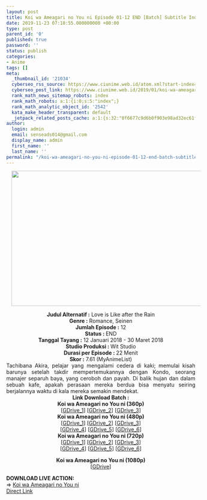 ```yaml
---
layout: post
title: Koi wa Ameagari no You ni Episode 01-12 END [Batch] Subtitle Indonesia
date: 2019-11-23 07:10:55.000000000 +00:00
type: post
parent_id: '0'
published: true
password: ''
status: publish
categories:
- Anime
tags: []
meta:
  _thumbnail_id: '21034'
  cyberseo_rss_source: https://www.ciunime.web.id/atom.xml?start-index=1651&max-results=150
  cyberseo_post_link: https://www.ciunime.web.id/2019/01/koi-wa-ameagari-no-you-ni-episode-01-12.html
  rank_math_news_sitemap_robots: index
  rank_math_robots: a:1:{i:0;s:5:"index";}
  rank_math_analytic_object_id: '2542'
  kata_make_header_transparent: default
  _jetpack_related_posts_cache: a:1:{s:32:"8f6677c9d6b0f903e98ad32ec61f8deb";a:2:{s:7:"expires";i:1652159891;s:7:"payload";a:0:{}}}
author:
  login: admin
  email: senseads014@gmail.com
  display_name: admin
  first_name: ''
  last_name: ''
permalink: "/koi-wa-ameagari-no-you-ni-episode-01-12-end-batch-subtitle-indonesia/"
---
```

<div class="separator" style="clear: both; text-align: center;"><a href="https://3.bp.blogspot.com/-uDKKehgWhDo/XDWZeEeDNjI/AAAAAAAAG0A/QhoMjScwye8hcPjVrAUgssI05j-sJxS_ACLcBGAs/s1600/Koi%2Bwa%2BAmeagari%2Bno%2BYou%2Bni.jpg" imageanchor="1" style="margin-left: 1em; margin-right: 1em;"><img border="0" data-original-height="720" data-original-width="1280" height="360" src="{{ site.baseurl }}/assets/2019/11/Koi%2Bwa%2BAmeagari%2Bno%2BYou%2Bni.jpg" width="640" /></a></div>
<p>
<div style="text-align: center;"><b>Judul Alternatif :</b> Love is Like after the Rain</div>
<div style="text-align: center;"><b><b>Genre :</b></b> <b></b>Romance, Seinen</div>
<div style="text-align: center;"><b>Jumlah Episode :</b> 12<br /><b>Status :&nbsp;</b>END<br /><b>Tanggal Tayang :</b> 12 Januari 2018 - 30 Maret 2018<br /><b>Studio Produksi : </b>Wit Studio<br /><b>Durasi per Episode :&nbsp;</b>22 Menit</div>
<div style="text-align: center;"><b>Skor :</b> 7.61 (MyAnimeList)</div>
<div style="text-align: justify;"></div>
<div style="text-align: justify;">Tachibana Akira, pelajar yang mengalami cedera di kaki; memulai kisah barunya setelah takdir mempertemukannya dengan Kondo, seorang manajer separuh baya, yang ceroboh dan payah. Di balik hujan dan dalam sebuah kafe, apakah perasaan mereka berdua bisa menyatu seiring berjalannya waktu di kala mereka semakin mendekat.</div>
<div style="text-align: justify;"></div>
<div style="text-align: justify;"></div>
<div style="text-align: center;"><b>Link Download Batch :</b></div>
<div style="text-align: center;">
<div style="text-align: center;"><b>Koi wa Ameagari no You ni (360p)</b></div>
</div>
<div style="text-align: center;">[<a href="https://drive.google.com/uc?id=1LvLZTmJkE9Ar1PkMuE--rBzoSN64E1mU" target="_blank" rel="noopener">GDrive_1</a>] [<a href="https://drive.google.com/uc?id=18I0vCxLogc2aTA4Q5jw-JnrSQr4aNJGj" target="_blank" rel="noopener">GDrive_2</a>] [<a href="https://drive.google.com/uc?id=1PId3pM_Onino0A80Q8CRuH8-gunGK47B" target="_blank" rel="noopener">GDrive_3</a>]</div>
<div style="text-align: center;"></div>
<div style="text-align: center;"><b>Koi wa Ameagari no You ni (480p)</b><br />[<a href="https://drive.google.com/uc?id=1i4DEN0xFIf11IbWKW-bZc0ByMmRtKlnw" target="_blank" rel="noopener">GDrive_1</a>] [<a href="https://drive.google.com/uc?id=1I9QVoYf41dZomaz-yVyzq30PULDmbVFt" target="_blank" rel="noopener">GDrive_2</a>] [<a href="https://drive.google.com/uc?id=10WkvlSSACOTBAZ5DRmVvnGVdv4m1Q4F6" target="_blank" rel="noopener">GDrive_3</a>]<br />[<a href="https://drive.google.com/uc?id=1GTdNsC7PjCthigGEZSyQNVNq4NZXMH6O" target="_blank" rel="noopener">GDrive_4</a>] [<a href="https://drive.google.com/uc?id=1GzfV2A9VYCv7Dtqez4eXCYvb-ObHD-rf" target="_blank" rel="noopener">GDrive_5</a>] [<a href="https://drive.google.com/uc?id=1KatyMPawH1HWdO_V6o9eOMEYlM5NSLge" target="_blank" rel="noopener">GDrive_6</a>]</div>
<div style="text-align: center;"><b>Koi wa Ameagari no You ni (720p)</b><br />[<a href="https://drive.google.com/uc?id=1kWlmN2lXSy1VN3JaxxjqGW2r061hJFxm" target="_blank" rel="noopener">GDrive_1</a>] [<a href="https://drive.google.com/uc?id=1p-Ap3YbdWP4L64nm_p66LfPoPp7aQMRn" target="_blank" rel="noopener">GDrive_2</a>] [<a href="https://drive.google.com/uc?id=1umKyd5nmmv1_ILTDR6hxKIwRWbl4DgYs" target="_blank" rel="noopener">GDrive_3</a>]<br />[<a href="https://drive.google.com/uc?id=108AGwbC6bQ0VhpxSnP3OR4WMdAuJ5EkN" target="_blank" rel="noopener">GDrive_4</a>] [<a href="https://drive.google.com/uc?id=16JnwTWpuq753zsz4Iug411CIbX8lL6R9" target="_blank" rel="noopener">GDrive_5</a>] [<a href="https://drive.google.com/uc?id=1A3y0UiIajf8OkBVSsnTEdbTCjxLH889T" target="_blank" rel="noopener">GDrive_6</a>]</p>
<p><b>Koi wa Ameagari no You ni (1080p)</b><br />[<a href="https://drive.google.com/uc?export=download&amp;id=11uwiuoCOunmWIo2SEl_OxYOIfYtNSwT3" target="_blank" rel="noopener">GDrive</a>]
<div style="text-align: left;"></div>
<div style="text-align: left;"></div>
<div style="text-align: left;"><b>DOWNLOAD LIVE ACTION:</b></div>
<div style="text-align: left;"></div>
<div style="text-align: left;">=&gt;&nbsp;<a href="https://www.ciunime.web.id/2019/01/koi-wa-ameagari-no-you-ni-live-action.html" target="_blank" rel="noopener">Koi wa Ameagari no You ni</a></div>
<div style="text-align: left;"></div>
</div>
<link rel="stylesheet" href="https://cdnjs.cloudflare.com/ajax/libs/font-awesome/4.7.0/css/font-awesome.min.css" />
<div class="divbtn"> <a href="https://handymansurrender.com/fihup8buzv?key=94550f7ce39444073321dde3b8782f97" class="btn"><i class="fa fa-download"></i> Direct Link</a> </div>

